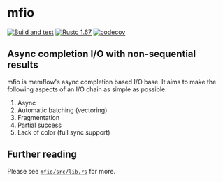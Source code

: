 # mfio

[![Build and test]][workflows] [![Rustc 1.67]][rust] [![codecov]][codecov-link]

[Build and test]: https://github.com/memflow/mfio/actions/workflows/build.yml/badge.svg
[workflows]: https://github.com/memflow/mfio/actions/workflows/build.yml
[MIT licensed]: https://img.shields.io/badge/license-MIT-blue.svg
[Rustc 1.67]: https://img.shields.io/badge/rustc-1.67+-lightgray.svg
[rust]: https://blog.rust-lang.org/2023/01/26/Rust-1.67.0.html
[codecov]: https://codecov.io/gh/memflow/mfio/branch/main/graph/badge.svg?token=IJ1K4QPAIM
[codecov-link]: https://codecov.io/gh/memflow/mfio

## Async completion I/O with non-sequential results

mfio is memflow's async completion based I/O base. It aims to make the following aspects of an
I/O chain as simple as possible:

1. Async
2. Automatic batching (vectoring)
3. Fragmentation
4. Partial success
5. Lack of color (full sync support)

## Further reading

Please see [`mfio/src/lib.rs`](mfio/src/lib.rs) for more.
